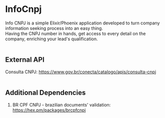 # InfoCnpj
Info CNPJ is a simple Elixir/Phoenix application developed to turn company information seeking process into an easy thing.
<br>
Having the CNPJ number in hands, get access to every detail on the company, enriching your lead's qualification.
<br>
<br>

## External API
Consulta CNPJ: https://www.gov.br/conecta/catalogo/apis/consulta-cnpj
<br>
<br>

## Additional Dependencies
1. BR CPF CNPJ - brazilian documents' validation: https://hex.pm/packages/brcpfcnpj
